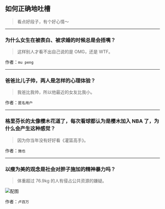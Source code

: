 ## 如何正确地吐槽

> 看点好段子，有个好心情～


 
---

### 为什么女生在被表白、被求婚的时候总是会捂嘴？

> 这样别人才看不出自己说的是 OMG，还是 WTF。


作者：`mu peng`

---

### 爸爸比儿子帅，两人是怎样的心理体验？

> 我爸比我帅，所以他最近的女友比我小。


作者：`匿名用户`

---

### 格里芬长的太像樱木花道了，每次看球都认为是樱木加入 NBA 了，为什么会产生这种感觉？

> 因为你当年没有好好看《灌篮高手》。


作者：`施也`

---

### 以瘦为美的观念是社会对胖子施加的精神暴力吗？

> 体重超过 76.9kg 的人有侵占公共资源的嫌疑。



![配图](http://pic3.zhimg.com/b5946323bd2152561d11bb882344e839_b.jpg)


作者：`卢百万`